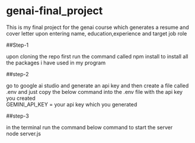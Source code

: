 # genai-final_project

This is my final project for the genai course which generates a resume and cover letter upon entering name, education,experience and target job role

##Step-1

upon cloning the repo first run the command called npm install to install all the packages i have used in my program

##step-2

go to google ai studio and generate an api key and then create a file called .env and just copy the below command into the .env file with the api key you created<br>
GEMINI_API_KEY = your api key which you generated

##step-3

in the terminal run the command below command to start the server <br>
node server.js


